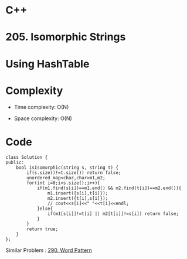 # C++
<!-- Describe your first thoughts on how to solve this problem. -->
# 205. Isomorphic Strings
# Using HashTable
<!-- Describe your approach to solving the problem. -->

# Complexity
- Time complexity: O(N)
<!-- Add your time complexity here, e.g. $$O(n)$$ -->

- Space complexity: O(N)
<!-- Add your space complexity here, e.g. $$O(n)$$ -->

# Code
```
class Solution {
public:
    bool isIsomorphic(string s, string t) {
        if(s.size()!=t.size()) return false;
        unordered_map<char,char>m1,m2;
        for(int i=0;i<s.size();i++){
            if(m1.find(s[i])==m1.end() && m2.find(t[i])==m2.end()){
                m1.insert({s[i],t[i]});
                m2.insert({t[i],s[i]});
                // cout<<s[i]<<" "<<t[i]<<endl;
            }else{
                if(m1[s[i]]!=t[i] || m2[t[i]]!=s[i]) return false;
            }
        }
        return true;
    }
};
```
Similar Problem : [290. Word Pattern](https://leetcode.com/problems/word-pattern/description/)
